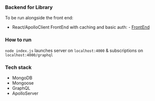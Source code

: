 ### Backend for Library
To be run alongside the front end:
- React/ApolloClient FrontEnd with caching and basic auth: - [FrontEnd](https://github.com/ClareBee/fullstackopen/tree/master/08/library-frontend)

### How to run
`node index.js` launches server on `localhost:4000` & subscriptions on `localhost:4000/graphql`

### Tech stack
- MongoDB
- Mongoose
- GraphQL
- ApolloServer
